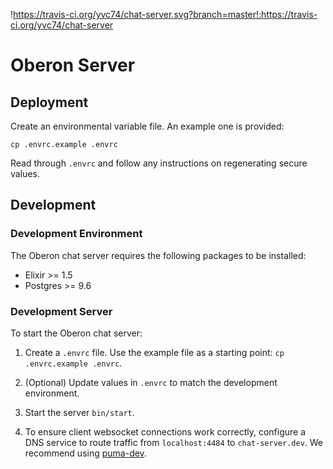 !https://travis-ci.org/yvc74/chat-server.svg?branch=master!:https://travis-ci.org/yvc74/chat-server

# Oberon Server

## Deployment

Create an environmental variable file. An example one is provided:

```
cp .envrc.example .envrc
```

Read through `.envrc` and follow any instructions on regenerating secure
values.

## Development

### Development Environment

The Oberon chat server requires the following packages to be installed:

- Elixir >= 1.5
- Postgres >= 9.6

### Development Server

To start the Oberon chat server:

1. Create a `.envrc` file. Use the example file as a starting point: `cp .envrc.example .envrc`.

1. (Optional) Update values in `.envrc` to match the development environment.

1. Start the server `bin/start`.

1. To ensure client websocket connections work correctly, configure a DNS
   service to route traffic from `localhost:4484` to `chat-server.dev`. We
   recommend using [puma-dev](https://github.com/puma/puma-dev).
